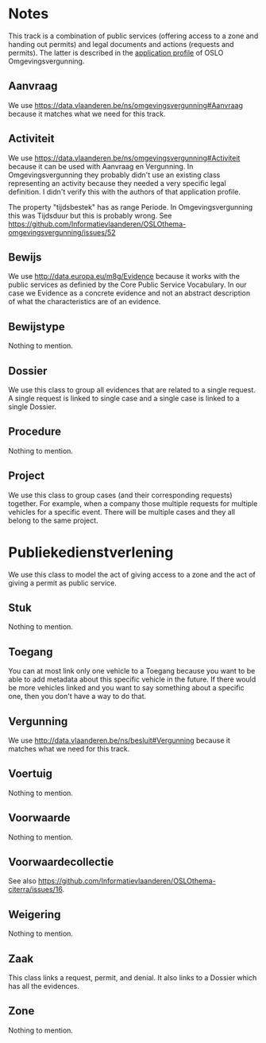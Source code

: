 # Notes

This track is a combination of public services (offering access to a zone and handing out permits) and
legal documents and actions (requests and permits).
The latter is described in 
the [application profile](https://data.vlaanderen.be/doc/applicatieprofiel/omgevingsvergunning/) of 
OSLO Omgevingsvergunning.

## Aanvraag

We use https://data.vlaanderen.be/ns/omgevingsvergunning#Aanvraag 
because it matches what we need for this track.

## Activiteit

We use https://data.vlaanderen.be/ns/omgevingsvergunning#Activiteit
because it can be used with Aanvraag en Vergunning.
In Omgevingsvergunning they probably didn't use an existing class representing an activity because
they needed a very specific legal definition. I didn't verify this with the authors of that application profile.

The property "tijdsbestek" has as range Periode.
In Omgevingsvergunning this was Tijdsduur
but this is probably wrong.
See https://github.com/Informatievlaanderen/OSLOthema-omgevingsvergunning/issues/52

## Bewijs

We use http://data.europa.eu/m8g/Evidence
because it works with the public services as definied by the Core Public Service Vocabulary.
In our case we Evidence as a concrete evidence and not an abstract description of what the characteristics are of 
an evidence.

## Bewijstype

Nothing to mention.

## Dossier

We use this class to group all evidences that are related to a single request.
A single request is linked to single case and a single case is linked to a single Dossier.

## Procedure

Nothing to mention.

## Project

We use this class to group cases (and their corresponding requests) together.
For example, when a company those multiple requests for multiple vehicles for a specific event.
There will be multiple cases and they all belong to the same project.

# Publiekedienstverlening

We use this class to model the act of giving access to a zone and the act of giving a permit as public service.

## Stuk

Nothing to mention.

## Toegang

You can at most link only one vehicle to a Toegang because you want to be able to add metadata about this specific
vehicle in the future. 
If there would be more vehicles linked and you want to say something about a specific one, then you don't have a way
to do that.

## Vergunning

We use http://data.vlaanderen.be/ns/besluit#Vergunning
because it matches what we need for this track.

## Voertuig

Nothing to mention.

## Voorwaarde

Nothing to mention.

## Voorwaardecollectie

See also https://github.com/Informatievlaanderen/OSLOthema-citerra/issues/16.

## Weigering

Nothing to mention.

## Zaak

This class links a request, permit, and denial.
It also links to a Dossier which has all the evidences.

## Zone

Nothing to mention.

